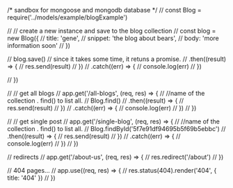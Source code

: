 
/* sandbox for mongoose and mongodb database */
// const Blog = require('../models/example/blogExample')

//   // create a new instance and save to the blog collection
//   const blog = new Blog({
//     title: 'gene',
//     snippet: 'the blog about bears',
//     body: 'more information soon'
//   })

//   blog.save()  // since it takes some time, it retuns a promise.
//     .then((result) => {
//       res.send(result)
//     })
//     .catch((err) => {
//       console.log(err)
//     })

// })

// // get all blogs
// app.get('/all-blogs', (req, res) => {
//   //name of the collection . find() to list all.
//   Blog.find()
//     .then((result) => {
//       res.send(result)
//     })
//     .catch((err) => {
//       console.log(err)
//     })
// })

// // get single post
// app.get('/single-blog', (req, res) => {
//   //name of the collection . find() to list all.
//   Blog.findById('5f7e91df94695b5f69b5ebbc')
//     .then((result) => {
//       res.send(result)
//     })
//     .catch((err) => {
//       console.log(err)
//     })
// })

// redirects
// app.get('/about-us', (req, res) => {
//   res.redirect('/about')
// })

// 404 pages...
// app.use((req, res) => {
// res.status(404).render('404', { title: '404' })
// })